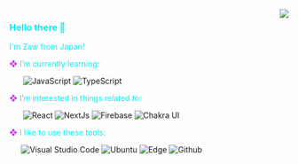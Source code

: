 <a href="https://github.com/anuraghazra/github-readme-stats">
  <img align="right" src="https://github-readme-stats.vercel.app/api/top-langs/?username=zoniha&title_color=00F1F9&text_color=00F1F9&bg_color=23232333&border_color=CC32F4&langs_count=7&hide=css,html,jupyter%20notebook,less,dockerfile,shell,scss&layout=compact" />
</a>

<h3 style="color: #00F1F9">Hello there 👋</h3>

<p style="color: #00F1F9">I'm Zaw from Japan!</p>

<p style="color: #00F1F9"><span style="color: #CC32F4">❖</span> I’m currently learning:</p>

&ensp;&ensp;&ensp; ![JavaScript](https://img.shields.io/badge/-JavaScript-F7DF1E?style=flat&logo=JavaScript&logoColor=000) ![TypeScript](https://img.shields.io/badge/-TypeScript-3178C6?style=flat&logo=TypeScript&logoColor=FFF)

<p style="color: #00F1F9"><span style="color: #CC32F4">❖</span> I’m interested in things related to:</p>

&ensp;&ensp;&ensp; ![React](https://img.shields.io/badge/-React-61DAFB?style=flat&logo=React&logoColor=FFF) ![NextJs](https://img.shields.io/badge/-Next.js-000000?style=flat&logo=Next.js) ![Firebase](https://img.shields.io/badge/-Firebase-FFCA28?style=flat&logo=Firebase&color=fff) ![Chakra UI](https://img.shields.io/badge/-Chakra%20UI-319795?style=flat&logo=Chakra%20UI&logoColor=fff)

<p style="color: #00F1F9"><span style="color: #CC32F4">❖</span> I like to use these tools:</p>

&ensp;&ensp;&ensp;![Visual Studio Code](https://img.shields.io/badge/-Visual%20Studio%20Code-007ACC?style=flat&logo=Visual%20Studio%20Code&logoColor=fff) ![Ubuntu](https://img.shields.io/badge/-Ubuntu-E95420?style=flat&logo=Ubuntu&logoColor=fff) ![Edge](https://img.shields.io/badge/-Microsoft%20Edge-0078D7?style=flat&logo=Microsoft%20Edge) ![Github](https://img.shields.io/badge/-Github-181717?style=flat&logo=Github&logoColor=fff)

